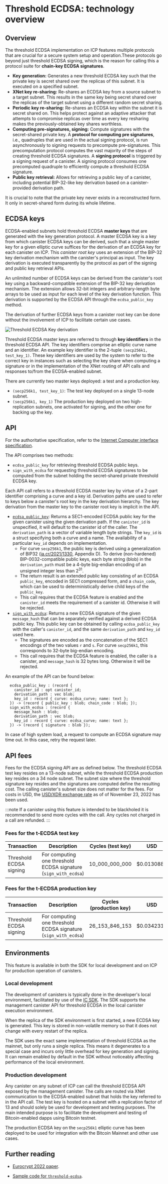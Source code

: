 # Threshold ECDSA: technology overview

## Overview

The threshold ECDSA implementation on ICP features multiple protocols that are crucial for a secure system setup and operation.These protocols go beyond just threshold ECDSA signing, which is the reason for calling this a protocol suite for **chain-key ECDSA signatures**.

-   **Key generation:** Generates a new threshold ECDSA key such that the private key is secret shared over the replicas of this subnet. It is executed on a specified subnet.
-   **XNet key re-sharing:** Re-shares an ECDSA key from a source subnet to a target subnet. This results in the same key being secret shared over the replicas of the target subnet using a different random secret sharing.
-   **Periodic key re-sharing:** Re-shares an ECDSA key within the subnet it is secret shared on. This helps protect against an adaptive attacker that attempts to compromise replicas over time as every key resharing makes the previously-obtained key shares worthless.
-   **Computing pre-signatures, signing:** Compute signatures with the secret-shared private key. A **protocol for computing pre signatures**, i.e., quadruples that are used in the actual signing protocol, is run asynchronously to signing requests to precompute pre-signatures. This precomputation protocol computes the vast majority of the steps of creating threshold ECDSA signatures. A **signing protocol** is triggered by a signing request of a canister. A signing protocol consumes one precomputed quadruple to efficiently compute a threshold ECDSA signature.
-   **Public key retrieval:** Allows for retrieving a public key of a canister, including potential BIP-32-like key derivation based on a canister-provided derivation path.

It is crucial to note that the private key never exists in a reconstructed form. It only in secret-shared form during its whole lifetime.

## ECDSA keys

ECDSA-enabled subnets hold threshold ECDSA **master keys** that are generated with the key generation protocol. A master ECDSA key is a key from which canister ECDSA keys can be derived, such that a single master key for a given elliptic curve suffices for the derivation of an ECDSA key for each canister on ICP. This *canister root key* uses an extension of the BIP-32 key derivation mechanism with the canister's principal as input. The key derivation is executed transparently by the protocol as part of the signing and public key retrieval APIs. 

An unlimited number of ECDSA keys can be derived from the canister's root key using a backward-compatible extension of the BIP-32 key derivation mechanism. The extension allows 32-bit integers and arbitrary-length byte arrays to be used as input for each level of the key derivation function. This derivation is supported by the ECDSA API through the `ecdsa_public_key` method.

The derivation of further ECDSA keys from a canister root key can be done without the involvement of ICP to facilitate certain use cases.

![Threshold ECDSA Key derivation](../_attachments/key_derivation.png)

Threshold ECDSA master keys are referred to through **key identifiers** in the threshold ECDSA API. The key identifiers comprise an elliptic curve name and an identifier. An example key identifier is the 2-tuple `(secp256k1, test_key_1)`. These key identifiers are used by the system to refer to the correct key in instances such as selecting the key share when computing a signature or in the implementation of the XNet routing of API calls and responses to/from the ECDSA-enabled subnet.

There are currently two master keys deployed: a test and a production key.

- `(secp256k1, test_key_1)`: The test key deployed on a single 13-node subnet.
- `(secp256k1, key_1)` The production key deployed on two high-replication subnets, one activated for signing, and the other one for backing up the key.

## API

For the authoritative specification, refer to the [Internet Computer interface specification](/references/ic-interface-spec.md#ic-ecdsa_public_key). 

The API comprises two methods: 

- `ecdsa_public_key` for retrieving threshold ECDSA public keys.
- `sign_with_ecdsa` for requesting threshold ECDSA signatures to be computed from the subnet holding the secret-shared private threshold ECDSA key.

Each API call refers to a threshold ECDSA master key by virtue of a 2-part identifier comprising a curve and a key id. Derivation paths are used to refer to keys below a canister's root key in the key derivation hierarchy. The key derivation from the master key to the canister root key is implicit in the API.

-   [`ecdsa_public_key`](/docs/current/references/ic-interface-spec/#ic-ecdsa_public_key): Returns a SEC1-encoded ECDSA public key for the given canister using the given derivation path. If the `canister_id` is unspecified, it will default to the canister id of the caller. The `derivation_path` is a vector of variable length byte strings. The `key_id` is a struct specifying both a curve and a name. The availability of a particular `key_id` depends on implementation.
    - For curve `secp256k1`, the public key is derived using a generalization of BIP32 ([ia.cr/2021/1330](https://eprint.iacr.org/2021/1330), Appendix D). To derive (non-hardened) BIP-0032-compatible public keys, each byte string (blob) in the `derivation_path` must be a 4-byte big-endian encoding of an unsigned integer less than 2<sup>31</sup>.
    - The return result is an extended public key consisting of an ECDSA `public_key`, encoded in SEC1 compressed form, and a `chain_code`, which can be used to deterministically derive child keys of the `public_key`.
    - This call requires that the ECDSA feature is enabled and the `canister_id` meets the requirement of a canister id. Otherwise it will be rejected.
-   [`sign_with_ecdsa`](/docs/current/references/ic-interface-spec/#ic-ecdsa_public_key): Returns a new ECDSA signature of the given `message_hash` that can be separately verified against a derived ECDSA public key. This public key can be obtained by calling `ecdsa_public_key` with the caller's `canister_id`, and the same `derivation_path` and `key_id` used here.
    - The signatures are encoded as the concatenation of the SEC1 encodings of the two values `r` and `s`. For curve `secp256k1`, this corresponds to 32-byte big-endian encoding.
    - This call requires that the ECDSA feature is enabled, the caller is a canister, and `message_hash` is 32 bytes long. Otherwise it will be rejected.

An example of the API can be found below:

```
  ecdsa_public_key : (record {
    canister_id : opt canister_id;
    derivation_path : vec blob;
    key_id : record { curve: ecdsa_curve; name: text };
  }) -> (record { public_key : blob; chain_code : blob; });
  sign_with_ecdsa : (record {
    message_hash : blob;
    derivation_path : vec blob;
    key_id : record { curve: ecdsa_curve; name: text };
  }) -> (record { signature : blob });
```

In case of high system load, a request to compute an ECDSA signature may time out. In this case, retry the request later.

## API fees

Fees for the ECDSA signing API are as defined below. The threshold ECDSA test key resides on a 13-node subnet, while the threshold ECDSA production key resides on a 34 node subnet. The subnet size where the threshold signature key resides and the signatures are computed define the resulting cost. The calling canister's subnet size does not matter for the fees. For costs in USD, the [USD/XDR exchange rate](/docs/current/developer-docs/gas-cost.md) as of of November 23, 2022 has been used.

:::note
If a canister using this feature is intended to be blackholed it is recommended to send more cycles with the call. Any cycles not charged in a call are refunded.
:::

### Fees for the t-ECDSA test key

| Transaction                          | Description                                                                                                    | Cycles (test key)                     | USD                         |
|--------------------------------------|----------------------------------------------------------------------------------------------------------------|-----------------------------|-----------------------------|
| Threshold ECDSA signing              | For computing one threshold ECDSA signature (`sign_with_ecdsa`)                                                | 10_000_000_000              | $0.0130886                  |

### Fees for the t-ECDSA production key

| Transaction                          | Description                                                                                                    | Cycles (production key)                     | USD                         |
|--------------------------------------|----------------------------------------------------------------------------------------------------------------|-----------------------------|-----------------------------|
| Threshold ECDSA signing              | For computing one threshold ECDSA signature (`sign_with_ecdsa`)                                                | 26_153_846_153              | $0.0342317                  |

## Environments

This feature is available in both the SDK for local development and on ICP for production operation of canisters.

### Local development

The development of canisters is typically done in the developer's local environment, facilitated by use of the [IC SDK](../../setup/install/index.mdx). The SDK supports the management canister API for threshold ECDSA in the local canister execution environment. 

When the replica of the SDK environment is first started, a new ECDSA key is generated. This key is stored in non-volatile memory so that it does not change with every restart of the replica.

The SDK uses the exact same implementation of threshold ECDSA as the mainnet, but only runs a single replica. This means it degenerates to a special case and incurs only little overhead for key generation and signing. It can remain enabled by default in the SDK without noticeably affecting performance of the local environment. 

### Production development

Any canister on any subnet of ICP can call the threshold ECDSA API exposed by the management canister. The calls are routed via XNet communication to the ECDSA-enabled subnet that holds the key referred to in the API call. The test key is hosted on a subnet with a replication factor of 13 and should solely be used for development and testing purposes. The main intended purpose is to facilitate the development and testing of Bitcoin-enabled dapps using Bitcoin testnet.

The production ECDSA key on the `secp256k1` elliptic curve has been deployed to be used for integration with the Bitcoin Mainnet and other use cases.

## Further reading

- [Eurocrypt 2022 paper](https://eprint.iacr.org/2021/1330).

- [Sample code for `threshold-ecdsa`](https://github.com/dfinity/examples/tree/master/motoko/threshold-ecdsa).

